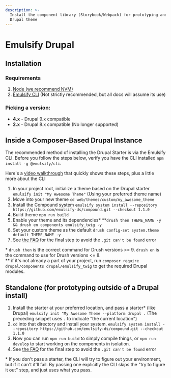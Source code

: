 ```yaml
---
description: >-
  Install the component library (Storybook/Webpack) for prototyping and/or as a
  Drupal theme
---
```


# Emulsify Drupal

## Installation

### Requirements

1. [Node (we recommend NVM)](https://github.com/nvm-sh/nvm)
2. [Emulsify CLI](https://docs.emulsify.info/supporting-projects/emulsify-cli) (Not strictly recommended, but all docs will assume its use)

### Picking a version:

* **4.x** - Drupal 9.x compatible
* **2.x** - Drupal 8.x compatible (No longer supported)

## Inside a Composer-Based Drupal Instance

The recommended method of installing the Drupal Starter is via the Emulsify CLI. Before you follow the steps below, verify you have the CLI installed `npm install -g @emulsify/cli`.

Here's a [video walkthrough](https://modulesunraveled.wistia.com/medias/7cdtb3k40h) that quickly shows these steps, plus a little more about the CLI

1. In your project root, initialize a theme based on the Drupal starter `emulsify init "My Awesome Theme"` (Using your preferred theme name)
2. Move into your new theme `cd web/themes/custom/my_awesome_theme`
3. Install the Compound system `emulsify system install --repository https://github.com/emulsify-ds/compound.git --checkout 1.1.0`
4. Build theme `npm run build`
5. Enable your theme and its dependencies\* \*\*`drush then THEME_NAME -y && drush en components emulsify_twig -y`
6. Set your custom theme as the default `drush config-set system.theme default THEME_NAME -y`
7. See [the FAQ](faq/) for the final step to avoid the `.git can't be found` error

\* `drush then` is the correct command for Drush versions >= 9. `drush en` is the command to use for Drush versions <= 8.\
\*\* if it's not already a part of your project, run `composer require drupal/components drupal/emulsify_twig` to get the required Drupal modules.

## Standalone (for prototyping outside of a Drupal install)

1. Install the starter at your preferred location, and pass a starter\* (like Drupal) `emulsify init "My Awesome Theme --platform drupal .` (The preceding snippet uses `.` to indicate "the current location")
2. `cd` into that directory and install your system. `emulsify system install --repository https://github.com/emulsify-ds/compound.git --checkout 1.1.0`&#x20;
3. Now you can run `npm run build` to simply compile things, or `npm run develop` to start working on the components in isolation.
4. See [the FAQ](faq/) for the final step to avoid the `.git can't be found` error

\* If you don't pass a starter, the CLI will try to figure out your environment, but if it can't it'll fail. By passing one explicitly the CLI skips the "try to figure it out" step, and just uses what you pass.
